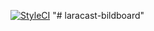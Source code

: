 [![StyleCI](https://github.styleci.io/repos/202612631/shield?branch=master)](https://github.styleci.io/repos/202612631)
"# laracast-bildboard" 
